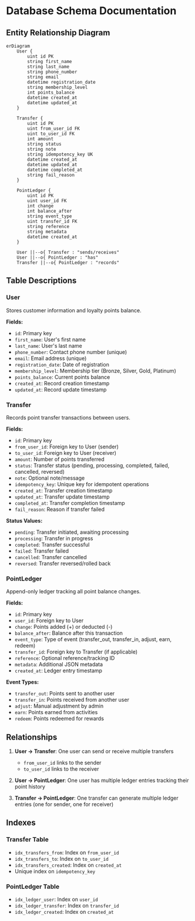 # Database Schema Documentation

## Entity Relationship Diagram

```mermaid
erDiagram
    User {
        uint id PK
        string first_name
        string last_name
        string phone_number
        string email
        datetime registration_date
        string membership_level
        int points_balance
        datetime created_at
        datetime updated_at
    }

    Transfer {
        uint id PK
        uint from_user_id FK
        uint to_user_id FK
        int amount
        string status
        string note
        string idempotency_key UK
        datetime created_at
        datetime updated_at
        datetime completed_at
        string fail_reason
    }

    PointLedger {
        uint id PK
        uint user_id FK
        int change
        int balance_after
        string event_type
        uint transfer_id FK
        string reference
        string metadata
        datetime created_at
    }

    User ||--o{ Transfer : "sends/receives"
    User ||--o{ PointLedger : "has"
    Transfer ||--o{ PointLedger : "records"
```

## Table Descriptions

### User
Stores customer information and loyalty points balance.

**Fields:**
- `id`: Primary key
- `first_name`: User's first name
- `last_name`: User's last name
- `phone_number`: Contact phone number (unique)
- `email`: Email address (unique)
- `registration_date`: Date of registration
- `membership_level`: Membership tier (Bronze, Silver, Gold, Platinum)
- `points_balance`: Current points balance
- `created_at`: Record creation timestamp
- `updated_at`: Record update timestamp

### Transfer
Records point transfer transactions between users.

**Fields:**
- `id`: Primary key
- `from_user_id`: Foreign key to User (sender)
- `to_user_id`: Foreign key to User (receiver)
- `amount`: Number of points transferred
- `status`: Transfer status (pending, processing, completed, failed, cancelled, reversed)
- `note`: Optional note/message
- `idempotency_key`: Unique key for idempotent operations
- `created_at`: Transfer creation timestamp
- `updated_at`: Transfer update timestamp
- `completed_at`: Transfer completion timestamp
- `fail_reason`: Reason if transfer failed

**Status Values:**
- `pending`: Transfer initiated, awaiting processing
- `processing`: Transfer in progress
- `completed`: Transfer successful
- `failed`: Transfer failed
- `cancelled`: Transfer cancelled
- `reversed`: Transfer reversed/rolled back

### PointLedger
Append-only ledger tracking all point balance changes.

**Fields:**
- `id`: Primary key
- `user_id`: Foreign key to User
- `change`: Points added (+) or deducted (-)
- `balance_after`: Balance after this transaction
- `event_type`: Type of event (transfer_out, transfer_in, adjust, earn, redeem)
- `transfer_id`: Foreign key to Transfer (if applicable)
- `reference`: Optional reference/tracking ID
- `metadata`: Additional JSON metadata
- `created_at`: Ledger entry timestamp

**Event Types:**
- `transfer_out`: Points sent to another user
- `transfer_in`: Points received from another user
- `adjust`: Manual adjustment by admin
- `earn`: Points earned from activities
- `redeem`: Points redeemed for rewards

## Relationships

1. **User → Transfer**: One user can send or receive multiple transfers
   - `from_user_id` links to the sender
   - `to_user_id` links to the receiver

2. **User → PointLedger**: One user has multiple ledger entries tracking their point history

3. **Transfer → PointLedger**: One transfer can generate multiple ledger entries (one for sender, one for receiver)

## Indexes

### Transfer Table
- `idx_transfers_from`: Index on `from_user_id`
- `idx_transfers_to`: Index on `to_user_id`
- `idx_transfers_created`: Index on `created_at`
- Unique index on `idempotency_key`

### PointLedger Table
- `idx_ledger_user`: Index on `user_id`
- `idx_ledger_transfer`: Index on `transfer_id`
- `idx_ledger_created`: Index on `created_at`
